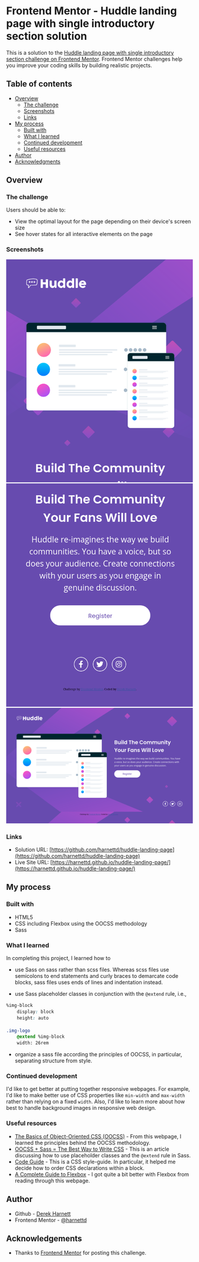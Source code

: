 # Frontend Mentor - Huddle landing page with single introductory section solution

This is a solution to the [Huddle landing page with single introductory section challenge on Frontend Mentor](https://www.frontendmentor.io/challenges/huddle-landing-page-with-a-single-introductory-section-B_2Wvxgi0). Frontend Mentor challenges help you improve your coding skills by building realistic projects. 

## Table of contents

- [Overview](#overview)
  - [The challenge](#the-challenge)
  - [Screenshots](#screenshots)
  - [Links](#links)
- [My process](#my-process)
  - [Built with](#built-with)
  - [What I learned](#what-i-learned)
  - [Continued development](#continued-development)
  - [Useful resources](#useful-resources)
- [Author](#author)
- [Acknowledgments](#acknowledgments)

## Overview

### The challenge

Users should be able to:

- View the optimal layout for the page depending on their device's screen size
- See hover states for all interactive elements on the page

### Screenshots

![screenshot-mobile1](./images/screenshot-mobile1.png) 
![screenshot-mobile2](./images/screenshot-mobile2.png)
![screenshot-desktop](./images/screenshot-desktop.png)

### Links

- Solution URL: [https://github.com/harnettd/huddle-landing-page](https://github.com/harnettd/huddle-landing-page)
- Live Site URL: [https://harnettd.github.io/huddle-landing-page/](https://harnettd.github.io/huddle-landing-page/)

## My process

### Built with

- HTML5
- CSS including Flexbox using the OOCSS methodology
- Sass

### What I learned

In completing this project, I learned how to

- use Sass on sass rather than scss files. Whereas scss files use semicolons to end statements
and curly braces to demarcate code blocks, sass files uses ends of lines and indentation instead.

- use Sass placeholder classes in conjunction with the `@extend` rule, i.e.,

```css
%img-block
    display: block
    height: auto

.img-logo
    @extend %img-block
    width: 26rem
```

- organize a sass file according the principles of OOCSS, in particular, separating structure 
from style.

### Continued development

I'd like to get better at putting together responsive webpages. For example, I'd like to make better use of
CSS properties like `min-width` and `max-width` rather than relying on a fixed `width`. 
Also, I'd like to learn more about how best to handle background images in responsive web design.

### Useful resources

- [The Basics of Object-Oriented CSS (OOCSS)](https://www.hongkiat.com/blog/basics-of-object-oriented-css/) - From this webpage, I learned the 
principles behind the OOCSS methodology. 
- [OOCSS + Sass = The Best Way to Write CSS](https://ianstormtaylor.com/oocss-plus-sass-is-the-best-way-to-css/) - This is an article discussing
how to use placeholder classes and the `@extend` rule in Sass.
- [Code Guide](https://codeguide.co/#css) - This is a CSS style-guide. In particular, it helped me decide how to order CSS declarations
within a block.
- [A Complete Guide to Flexbox](https://css-tricks.com/snippets/css/a-guide-to-flexbox/) - I got quite a bit better with Flexbox from 
reading through this webpage.

## Author

- Github - [Derek Harnett](https://github.com/harnettd)
- Frontend Mentor - [@harnettd](https://www.frontendmentor.io/profile/harnettd)

## Acknowledgements

- Thanks to [Frontend Mentor](https://www.frontendmentor.io/) for posting this challenge.
